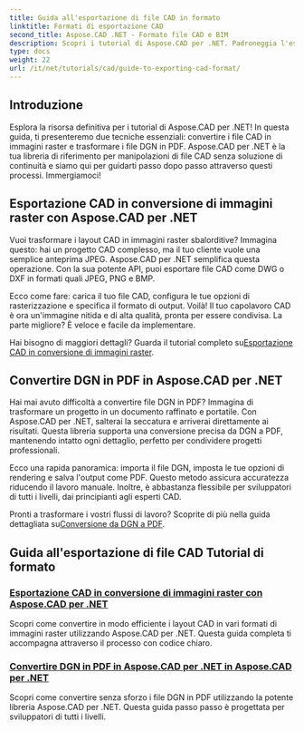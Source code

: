 ```yaml
---
title: Guida all'esportazione di file CAD in formato
linktitle: Formati di esportazione CAD
second_title: Aspose.CAD .NET - Formato file CAD e BIM
description: Scopri i tutorial di Aspose.CAD per .NET. Padroneggia l'esportazione di file CAD, la conversione di CAD in immagini raster e la trasformazione di DGN in PDF senza sforzo.
type: docs
weight: 22
url: /it/net/tutorials/cad/guide-to-exporting-cad-format/
---
```

## Introduzione

Esplora la risorsa definitiva per i tutorial di Aspose.CAD per .NET! In questa guida, ti presenteremo due tecniche essenziali: convertire i file CAD in immagini raster e trasformare i file DGN in PDF. Aspose.CAD per .NET è la tua libreria di riferimento per manipolazioni di file CAD senza soluzione di continuità e siamo qui per guidarti passo dopo passo attraverso questi processi. Immergiamoci!

## Esportazione CAD in conversione di immagini raster con Aspose.CAD per .NET  
Vuoi trasformare i layout CAD in immagini raster sbalorditive? Immagina questo: hai un progetto CAD complesso, ma il tuo cliente vuole una semplice anteprima JPEG. Aspose.CAD per .NET semplifica questa operazione. Con la sua potente API, puoi esportare file CAD come DWG o DXF in formati quali JPEG, PNG e BMP.  

Ecco come fare: carica il tuo file CAD, configura le tue opzioni di rasterizzazione e specifica il formato di output. Voilà! Il tuo capolavoro CAD è ora un'immagine nitida e di alta qualità, pronta per essere condivisa. La parte migliore? È veloce e facile da implementare.  

 Hai bisogno di maggiori dettagli? Guarda il tutorial completo su[Esportazione CAD in conversione di immagini raster](./export-cad-to-raster-image-conversion/).  

## Convertire DGN in PDF in Aspose.CAD per .NET  
Hai mai avuto difficoltà a convertire file DGN in PDF? Immagina di trasformare un progetto in un documento raffinato e portatile. Con Aspose.CAD per .NET, salterai la seccatura e arriverai direttamente ai risultati. Questa libreria supporta una conversione precisa da DGN a PDF, mantenendo intatto ogni dettaglio, perfetto per condividere progetti professionali.  

Ecco una rapida panoramica: importa il file DGN, imposta le tue opzioni di rendering e salva l'output come PDF. Questo metodo assicura accuratezza riducendo il lavoro manuale. Inoltre, è abbastanza flessibile per sviluppatori di tutti i livelli, dai principianti agli esperti CAD.  

Pronti a trasformare i vostri flussi di lavoro? Scoprite di più nella guida dettagliata su[Conversione da DGN a PDF](./convert-dgn-to-pdf/).  

## Guida all'esportazione di file CAD Tutorial di formato
### [Esportazione CAD in conversione di immagini raster con Aspose.CAD per .NET](./export-cad-to-raster-image-conversion/)
Scopri come convertire in modo efficiente i layout CAD in vari formati di immagini raster utilizzando Aspose.CAD per .NET. Questa guida completa ti accompagna attraverso il processo con codice chiaro.
### [Convertire DGN in PDF in Aspose.CAD per .NET in Aspose.CAD per .NET](./convert-dgn-to-pdf/)
Scopri come convertire senza sforzo i file DGN in PDF utilizzando la potente libreria Aspose.CAD per .NET. Questa guida passo passo è progettata per sviluppatori di tutti i livelli.